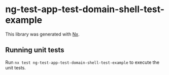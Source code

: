 # ng-test-app-test-domain-shell-test-example

This library was generated with [Nx](https://nx.dev).

## Running unit tests

Run `nx test ng-test-app-test-domain-shell-test-example` to execute the unit tests.
